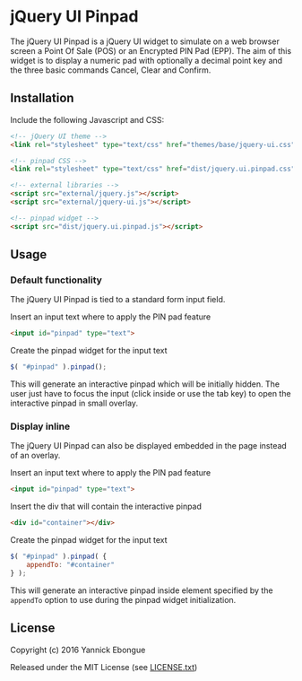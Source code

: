 # jQuery UI Pinpad

The jQuery UI Pinpad is a jQuery UI widget to simulate on a web browser screen a Point Of Sale (POS) or an Encrypted PIN Pad (EPP). The aim of this widget is to display a numeric pad with optionally a decimal point key and the three basic commands Cancel, Clear and Confirm.

## Installation

Include the following Javascript and CSS:

```html
<!-- jQuery UI theme -->
<link rel="stylesheet" type="text/css" href="themes/base/jquery-ui.css">

<!-- pinpad CSS -->
<link rel="stylesheet" type="text/css" href="dist/jquery.ui.pinpad.css">

<!-- external libraries -->
<script src="external/jquery.js"></script>
<script src="external/jquery-ui.js"></script>

<!-- pinpad widget -->
<script src="dist/jquery.ui.pinpad.js"></script>
```

## Usage

### Default functionality

The jQuery UI Pinpad is tied to a standard form input field.

Insert an input text where to apply the PIN pad feature

```html
<input id="pinpad" type="text">
```

Create the pinpad widget for the input text

```javascript
$( "#pinpad" ).pinpad();
```

This will generate an interactive pinpad which will be initially hidden. The user just have to focus the input (click inside or use the tab key) to open the interactive pinpad in small overlay.

### Display inline

The jQuery UI Pinpad can also be displayed embedded in the page instead of an overlay.

Insert an input text where to apply the PIN pad feature

```html
<input id="pinpad" type="text">
```

Insert the div that will contain the interactive pinpad

```html
<div id="container"></div>
```

Create the pinpad widget for the input text

```javascript
$( "#pinpad" ).pinpad( {
    appendTo: "#container"
} );
```

This will generate an interactive pinpad inside element specified by the `appendTo` option to use during the pinpad widget initialization.

## License

Copyright (c) 2016 Yannick Ebongue

Released under the MIT License (see [LICENSE.txt](LICENSE.txt))

